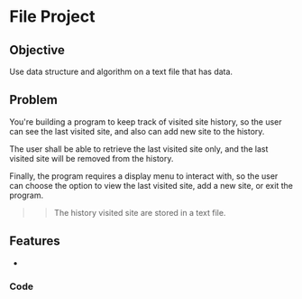 # File Project

## Objective 
Use data structure and algorithm on a text file that has data.

## Problem 
You're building a program to keep track of visited site history, so the user can see the last visited site, and also can add new site to the history.

The user shall be able to retrieve the last visited site only, and the last visited site will be removed from the history.

Finally, the program requires a display menu to interact with, so the user can choose the option to view the last visited site, add a new site, or exit the program.

>> The history visited site are stored in a text file.

## Features 
- 



### Code
```

```

